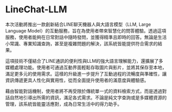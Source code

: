 # LineChat-LLM

本次活動將推出一款創新結合LINE聊天機器人與大語言模型（LLM, Large Language Model）的互動服務，旨在為使用者帶來智慧化的問答體驗。透過這項服務，使用者能夠在日常對話中隨時發問，並獲得精準且即時的回答。無論是生活小常識、專業知識查詢，甚至是複雜問題的解決，該系統皆能提供符合需求的結果。

這項技術不僅結合了LINE通訊的便利性與LLM的強大語言理解能力，還擴展了多媒體處理功能。使用者可通過互動界面輕鬆存取圖片與影片，並將其保存至本地，滿足更多元的使用需求。這樣的升級進一步提升了互動過程的流暢度與準確性，讓資訊傳遞更具人性化與實用性，從而全面提升使用者的滿意度與體驗感。

藉由智能對話機制，使用者將不再受限於傳統單一式的資料檢索方式，而是透過對話自然地引導出所需的資訊，滿足各式需求。不論是純文字查詢或是多媒體資源的管理，該系統皆能靈活應對，成為日常生活中的得力助手。
